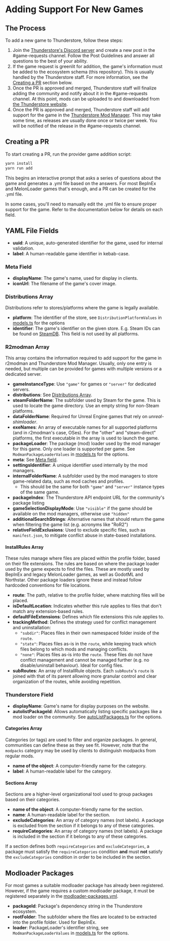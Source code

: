 # Adding Support For New Games

## The Process

To add a new game to Thunderstore, follow these steps:

1. Join the [Thunderstore's Discord server](https://discord.thunderstore.io/) and create a new post in the #game-requests channel. Follow the Post Guidelines and answer all questions to the best of your ability.
2. If the game request is greenlit for addition, the game's information must be added to the ecosystem schema (this repository). This is usually handled by the Thunderstore staff. For more information, see the [Creating a PR](#creating-a-pr) section below.
3. Once the PR is approved and merged, Thunderstore staff will finalize adding the community and notify about it in the #game-requests channel. At this point, mods can be uploaded to and downloaded from [the Thunderstore website](https://thunderstore.io).
4. Once the PR is approved and merged, Thunderstore staff will add support for the game in the [Thunderstore Mod Manager](https://www.overwolf.com/app/thunderstore-thunderstore_mod_manager). This may take some time, as releases are usually done once or twice per week. You will be notified of the release in the #game-requests channel.

## Creating a PR

To start creating a PR, run the provider game addition script:

```bash
yarn install
yarn run add
```

This begins an interactive prompt that asks a series of questions about the game and generates a .yml file based on the answers. For most BepInEx and MelonLoader games that's enough, and a PR can be created for the .yml file.

In some cases, you'll need to manually edit the .yml file to ensure proper support for the game. Refer to the documentation below for details on each field.

## YAML File Fields

- **uuid**: A unique, auto-generated identifier for the game, used for internal validation.
- **label**: A human-readable game identifier in kebab-case.

### Meta Field

- **displayName**: The game's name, used for display in clients.
- **iconUrl**: The filename of the game's cover image.

### Distributions Array

Distributions refer to stores/platforms where the game is legally available.

- **platform**: The identifier of the store, see `DistributionPlatformValues` in [models.ts](src/models.ts) for the options
- **identifier**: The game's identifier on the given store. E.g. Steam IDs can be found on [SteamDB](https://steamdb.info/). This field is not used by all platforms.

### R2modman Array

This array contains the information required to add support for the game in r2modman and Thunderstore Mod Manager. Usually, only one entry is needed, but multiple can be provided for games with multiple versions or a dedicated server.

- **gameInstanceType**: Use `"game"` for games or `"server"` for dedicated servers.
- **distributions**: See [Distributions Array](#distributions-array).
- **steamFolderName**: The subfolder used by Steam for the game. This is used to locate the game directory. Use an empty string for non-Steam platforms.
- **dataFolderName**: Required for Unreal Engine games that rely on _unreal-shimloader_.
- **exeNames**: An array of executable names for all supported platforms (and in r2modman's case, OSes). For the "other" and "steam-direct" platforms, the first executable in the array is used to launch the game.
- **packageLoader**: The package (mod) loader used by the mod manager for this game. Only one loader is supported per game. See `ModmanPackageLoaderValues` in [models.ts](src/models.ts) for the options.
- **meta**: See [Meta field](#meta-field).
- **settingsIdentifier**: A unique identifier used internally by the mod managers.
- **internalFolderName**: A subfolder used by the mod managers to store game-related data, such as mod caches and profiles.
  - This should be the same for both `"game"` and `"server"` instance types of the same game.
- **packageIndex**: The Thunderstore API endpoint URL for the community's package listing
- **gameSelectionDisplayMode**: Use `"visible"` if the game should be available on the mod managers, otherwise use `"hidden"`
- **additionalSearchStrings**: Alternative  names that should return the game when filtering the game list (e.g. acronyms like "RoR2")
- **relativeFieldExclusions**: Used to exclude specific files, such as `manifest.json`, to mitigate conflict abuse in state-based installations.

#### InstallRules Array

These rules manage where files are placed within the profile folder, based on their file extensions. The rules are based on where the package loader used by the game expects to find the files. These are mostly used by BepInEx and legacy MelonLoader games, as well as GodotML and Northstar. Other package loaders ignore these and instead follow hardcoded conventions for file locations.

- **route**: The path, relative to the profile folder, where matching files will be placed.
- **isDefaultLocation**: Indicates whether this rule applies to files that don't match any extension-based rules.
- **defaultFileExtensions**: Defines which file extensions this rule applies to.
- **trackingMethod**: Defines the strategy used for conflict management and uninstallation:
  - `"subdir"`: Places files in their own namespaced folder inside of the `route`.
  - `"state"`: Places files as-is in the `route`, while keeping track which files belong to which mods and managing conflicts.
  - `"none"`: Places files as-is into the `route`. These files do not have conflict management and cannot be managed further (e.g. no disable/uninstall behaviour). Ideal for config files.
- **subRoutes**: An array of InstallRule objects. Each `subRoute`'s `route` is joined with that of its parent allowing more granular control and clear organization of the routes, while avoiding repetition.

### Thunderstore Field

- **displayName**: Game's name for display purposes on the website.
- **autolistPackageId**: Allows automatically listing specific packages like a mod loader on the community. See [autoListPackages.ts](src/schema/autolistPackages.ts) for the options.

#### Categories Array

Categories (or tags) are used to filter and organize packages. In general, communities can define these as they see fit. However, note that the `modpacks` category may be used by clients to distinguish modpacks from regular mods.

- **name of the object**: A computer-friendly name for the category.
- **label**: A human-readable label for the category.

#### Sections Array

Sections are a higher-level organizational tool used to group packages based on their categories.

- **name of the object**: A computer-friendly name for the section.
- **name**: A human-readable label for the section.
- **excludeCategories**: An array of category names (not labels). A package is excluded from the section if it belongs to any of these categories.
- **requireCategories**: An array of category names (not labels). A package is included in the section if it belongs to any of these categories.

If a section defines both `requireCategories` and `excludeCategories`, a package must satisfy the `requireCategories` condition **and** must **not** satisfy the `excludeCategories` condition in order to be included in the section.

## Modloader Packages

For most games a suitable modloader package has already been registered. However, if the game requires a custom modloader package, it must be registered separately in the [modloader-packages.yml](misc/modloader-packages.yml).

- **packageId**: Package's dependency string in the Thunderstore ecosystem.
- **rootFolder**: The subfolder where the files are located to be extracted into the profile folder. Used for BepInEx.
- **loader**: PackageLoader's identifier string, see `ModmanPackageLoaderValues` in [models.ts](src/models.ts) for the options.
